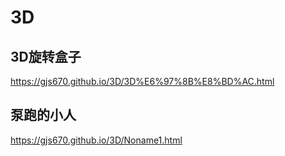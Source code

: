 # 3D

## 3D旋转盒子
https://gjs670.github.io/3D/3D%E6%97%8B%E8%BD%AC.html

## 泵跑的小人
https://gjs670.github.io/3D/Noname1.html
